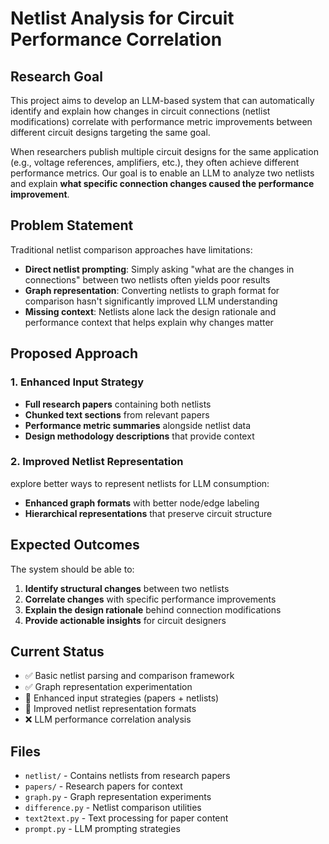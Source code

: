 # Netlist Analysis for Circuit Performance Correlation

## Research Goal

This project aims to develop an LLM-based system that can automatically identify and explain how changes in circuit connections (netlist modifications) correlate with performance metric improvements between different circuit designs targeting the same goal.

When researchers publish multiple circuit designs for the same application (e.g., voltage references, amplifiers, etc.), they often achieve different performance metrics. Our goal is to enable an LLM to analyze two netlists and explain **what specific connection changes caused the performance improvement**.

## Problem Statement

Traditional netlist comparison approaches have limitations:
- **Direct netlist prompting**: Simply asking "what are the changes in connections" between two netlists often yields poor results
- **Graph representation**: Converting netlists to graph format for comparison hasn't significantly improved LLM understanding
- **Missing context**: Netlists alone lack the design rationale and performance context that helps explain why changes matter

## Proposed Approach

### 1. Enhanced Input Strategy
- **Full research papers** containing both netlists
- **Chunked text sections** from relevant papers
- **Performance metric summaries** alongside netlist data
- **Design methodology descriptions** that provide context

### 2. Improved Netlist Representation
explore better ways to represent netlists for LLM consumption:
- **Enhanced graph formats** with better node/edge labeling
- **Hierarchical representations** that preserve circuit structure


## Expected Outcomes

The system should be able to:
1. **Identify structural changes** between two netlists
2. **Correlate changes** with specific performance improvements
3. **Explain the design rationale** behind connection modifications
4. **Provide actionable insights** for circuit designers

## Current Status

- ✅ Basic netlist parsing and comparison framework
- ✅ Graph representation experimentation
- 🔄 Enhanced input strategies (papers + netlists)
- 🔄 Improved netlist representation formats
- ❌ LLM performance correlation analysis

## Files

- `netlist/` - Contains netlists from research papers
- `papers/` - Research papers for context
- `graph.py` - Graph representation experiments
- `difference.py` - Netlist comparison utilities
- `text2text.py` - Text processing for paper content
- `prompt.py` - LLM prompting strategies

